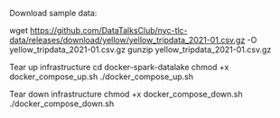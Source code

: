 Download sample data:

wget https://github.com/DataTalksClub/nyc-tlc-data/releases/download/yellow/yellow_tripdata_2021-01.csv.gz -O yellow_tripdata_2021-01.csv.gz
gunzip yellow_tripdata_2021-01.csv.gz

Tear up infrastructure 
cd docker-spark-datalake
chmod +x docker_compose_up.sh
./docker_compose_up.sh

Tear down infrastructure 
chmod +x docker_compose_down.sh
./docker_compose_down.sh






